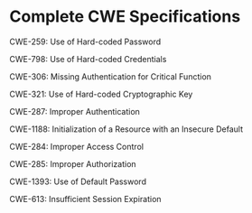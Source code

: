 

# Complete CWE Specifications

CWE-259: Use of Hard-coded Password

CWE-798: Use of Hard-coded Credentials

CWE-306: Missing Authentication for Critical Function

CWE-321: Use of Hard-coded Cryptographic Key

CWE-287: Improper Authentication

CWE-1188: Initialization of a Resource with an Insecure Default

CWE-284: Improper Access Control

CWE-285: Improper Authorization

CWE-1393: Use of Default Password

CWE-613: Insufficient Session Expiration